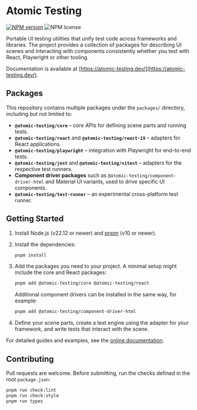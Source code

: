 # Atomic Testing

[![NPM version](https://img.shields.io/npm/v/@atomic-testing/core.svg?style=flat)](https://www.npmjs.com/package/@atomic-testing/core)
![NPM license](https://img.shields.io/npm/l/@atomic-testing/core.svg?style=flat)

Portable UI testing utilities that unify test code across frameworks and
libraries. The project provides a collection of packages for describing UI scenes
and interacting with components consistently whether you test with React, Playwright or
other tooling.

Documentation is available at [https://atomic-testing.dev/](https://atomic-testing.dev/).

## Packages

This repository contains multiple packages under the `packages/` directory,
including but not limited to:

- **`@atomic-testing/core`** – core APIs for defining scene parts and running
  tests.
- **`@atomic-testing/react`** and **`@atomic-testing/react-19`** – adapters for
  React applications.
- **`@atomic-testing/playwright`** – integration with Playwright for end-to-end
  tests.
- **`@atomic-testing/jest`** and **`@atomic-testing/vitest`** – adapters for the
  respective test runners.
- **Component driver packages** such as
  `@atomic-testing/component-driver-html` and Material UI variants, used to
  drive specific UI components.
- **`@atomic-testing/test-runner`** – an experimental cross-platform test
  runner.

## Getting Started

1. Install Node.js (v22.12 or newer) and [pnpm](https://pnpm.io/) (v10 or newer).
2. Install the dependencies:

   ```bash
   pnpm install
   ```

3. Add the packages you need to your project. A minimal setup might include the
   core and React packages:

   ```bash
   pnpm add @atomic-testing/core @atomic-testing/react
   ```

   Additional component drivers can be installed in the same way, for example:

   ```bash
   pnpm add @atomic-testing/component-driver-html
   ```

4. Define your scene parts, create a test engine using the adapter for your
   framework, and write tests that interact with the scene.

For detailed guides and examples, see the [online documentation](https://atomic-testing.dev/).

## Contributing

Pull requests are welcome. Before submitting, run the checks defined in the root
`package.json`:

```bash
pnpm run check:lint
pnpm run check:style
pnpm run types
```
